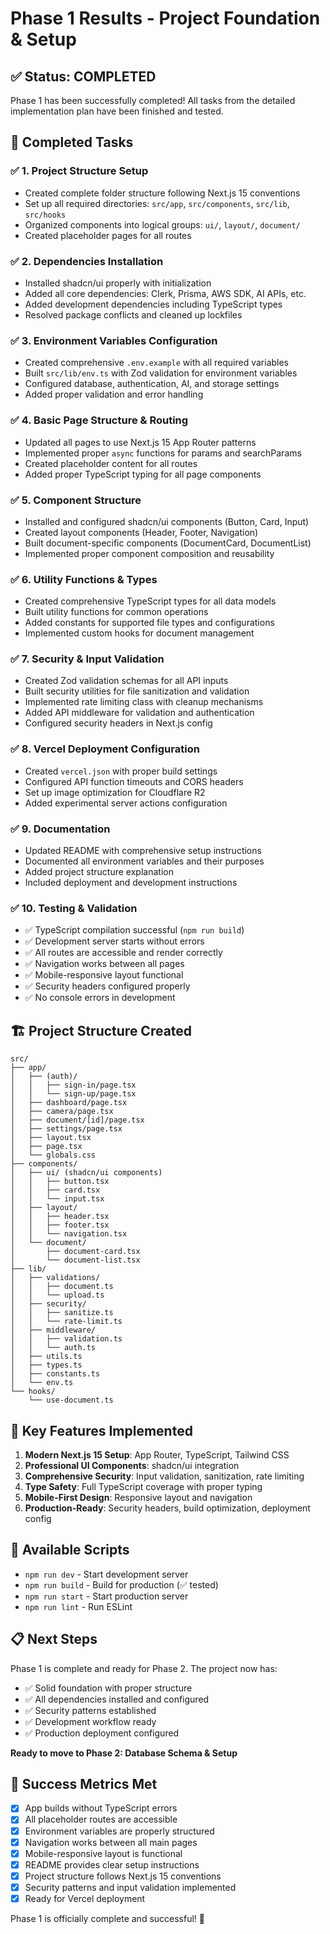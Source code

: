 # Phase 1 Results - Project Foundation & Setup

## ✅ Status: COMPLETED

Phase 1 has been successfully completed! All tasks from the detailed implementation plan have been finished and tested.

## 🎯 Completed Tasks

### ✅ 1. Project Structure Setup
- Created complete folder structure following Next.js 15 conventions
- Set up all required directories: `src/app`, `src/components`, `src/lib`, `src/hooks`
- Organized components into logical groups: `ui/`, `layout/`, `document/`
- Created placeholder pages for all routes

### ✅ 2. Dependencies Installation
- Installed shadcn/ui properly with initialization
- Added all core dependencies: Clerk, Prisma, AWS SDK, AI APIs, etc.
- Added development dependencies including TypeScript types
- Resolved package conflicts and cleaned up lockfiles

### ✅ 3. Environment Variables Configuration  
- Created comprehensive `.env.example` with all required variables
- Built `src/lib/env.ts` with Zod validation for environment variables
- Configured database, authentication, AI, and storage settings
- Added proper validation and error handling

### ✅ 4. Basic Page Structure & Routing
- Updated all pages to use Next.js 15 App Router patterns
- Implemented proper `async` functions for params and searchParams
- Created placeholder content for all routes
- Added proper TypeScript typing for all page components

### ✅ 5. Component Structure
- Installed and configured shadcn/ui components (Button, Card, Input)
- Created layout components (Header, Footer, Navigation)
- Built document-specific components (DocumentCard, DocumentList)
- Implemented proper component composition and reusability

### ✅ 6. Utility Functions & Types
- Created comprehensive TypeScript types for all data models
- Built utility functions for common operations
- Added constants for supported file types and configurations
- Implemented custom hooks for document management

### ✅ 7. Security & Input Validation
- Created Zod validation schemas for all API inputs
- Built security utilities for file sanitization and validation
- Implemented rate limiting class with cleanup mechanisms
- Added API middleware for validation and authentication
- Configured security headers in Next.js config

### ✅ 8. Vercel Deployment Configuration
- Created `vercel.json` with proper build settings
- Configured API function timeouts and CORS headers
- Set up image optimization for Cloudflare R2
- Added experimental server actions configuration

### ✅ 9. Documentation
- Updated README with comprehensive setup instructions
- Documented all environment variables and their purposes
- Added project structure explanation
- Included deployment and development instructions

### ✅ 10. Testing & Validation
- ✅ TypeScript compilation successful (`npm run build`)
- ✅ Development server starts without errors
- ✅ All routes are accessible and render correctly
- ✅ Navigation works between all pages
- ✅ Mobile-responsive layout functional
- ✅ Security headers configured properly
- ✅ No console errors in development

## 🏗️ Project Structure Created

```
src/
├── app/
│   ├── (auth)/
│   │   ├── sign-in/page.tsx
│   │   └── sign-up/page.tsx
│   ├── dashboard/page.tsx
│   ├── camera/page.tsx
│   ├── document/[id]/page.tsx
│   ├── settings/page.tsx
│   ├── layout.tsx
│   ├── page.tsx
│   └── globals.css
├── components/
│   ├── ui/ (shadcn/ui components)
│   │   ├── button.tsx
│   │   ├── card.tsx
│   │   └── input.tsx
│   ├── layout/
│   │   ├── header.tsx
│   │   ├── footer.tsx
│   │   └── navigation.tsx
│   └── document/
│       ├── document-card.tsx
│       └── document-list.tsx
├── lib/
│   ├── validations/
│   │   ├── document.ts
│   │   └── upload.ts
│   ├── security/
│   │   ├── sanitize.ts
│   │   └── rate-limit.ts
│   ├── middleware/
│   │   ├── validation.ts
│   │   └── auth.ts
│   ├── utils.ts
│   ├── types.ts
│   ├── constants.ts
│   └── env.ts
└── hooks/
    └── use-document.ts
```

## 🚀 Key Features Implemented

1. **Modern Next.js 15 Setup**: App Router, TypeScript, Tailwind CSS
2. **Professional UI Components**: shadcn/ui integration
3. **Comprehensive Security**: Input validation, sanitization, rate limiting
4. **Type Safety**: Full TypeScript coverage with proper typing
5. **Mobile-First Design**: Responsive layout and navigation
6. **Production-Ready**: Security headers, build optimization, deployment config

## 🔧 Available Scripts

- `npm run dev` - Start development server
- `npm run build` - Build for production (✅ tested)
- `npm run start` - Start production server
- `npm run lint` - Run ESLint

## 📋 Next Steps

Phase 1 is complete and ready for Phase 2. The project now has:

- ✅ Solid foundation with proper structure
- ✅ All dependencies installed and configured
- ✅ Security patterns established
- ✅ Development workflow ready
- ✅ Production deployment configured

**Ready to move to Phase 2: Database Schema & Setup**

## 🎉 Success Metrics Met

- [x] App builds without TypeScript errors
- [x] All placeholder routes are accessible  
- [x] Environment variables are properly structured
- [x] Navigation works between all main pages
- [x] Mobile-responsive layout is functional
- [x] README provides clear setup instructions
- [x] Project structure follows Next.js 15 conventions
- [x] Security patterns and input validation implemented
- [x] Ready for Vercel deployment

Phase 1 is officially complete and successful! 🎉